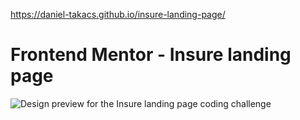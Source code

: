 https://daniel-takacs.github.io/insure-landing-page/

# Frontend Mentor - Insure landing page

![Design preview for the Insure landing page coding challenge](./design/desktop-preview.jpg)